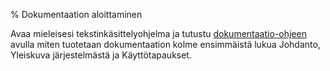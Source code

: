 % Dokumentaation aloittaminen
<!-- order: 4 -->

Avaa mieleisesi tekstinkäsittelyohjelma ja tutustu
[dokumentaatio-ohjeen]({{rootdir}}dokumentaatio-ohje.html) avulla miten tuotetaan dokumentaation kolme ensimmäistä lukua 
Johdanto,
Yleiskuva järjestelmästä ja 
Käyttötapaukset.
